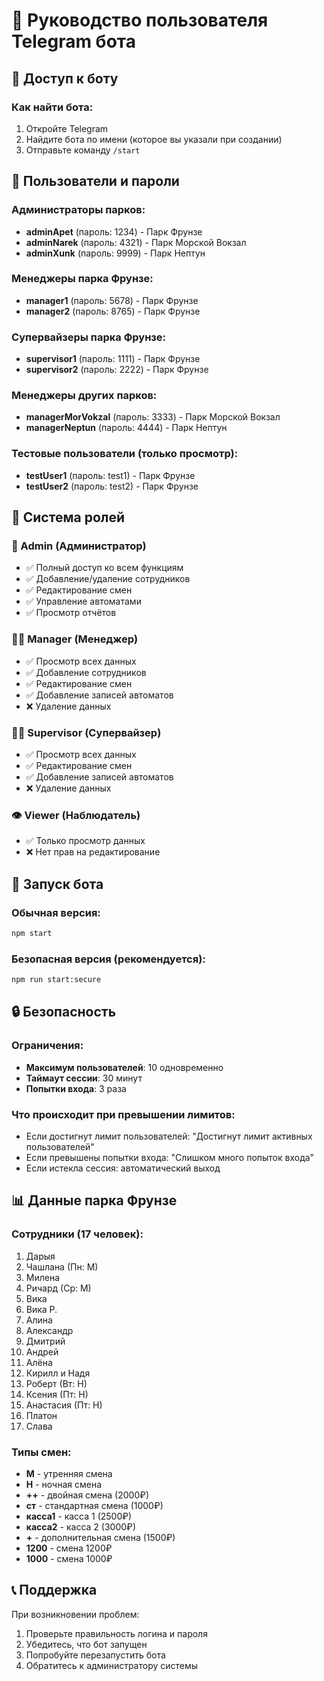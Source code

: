 # 📱 Руководство пользователя Telegram бота

## 🔐 Доступ к боту

### Как найти бота:
1. Откройте Telegram
2. Найдите бота по имени (которое вы указали при создании)
3. Отправьте команду `/start`

## 👥 Пользователи и пароли

### Администраторы парков:
- **adminApet** (пароль: 1234) - Парк Фрунзе
- **adminNarek** (пароль: 4321) - Парк Морской Вокзал  
- **adminXunk** (пароль: 9999) - Парк Нептун

### Менеджеры парка Фрунзе:
- **manager1** (пароль: 5678) - Парк Фрунзе
- **manager2** (пароль: 8765) - Парк Фрунзе

### Супервайзеры парка Фрунзе:
- **supervisor1** (пароль: 1111) - Парк Фрунзе
- **supervisor2** (пароль: 2222) - Парк Фрунзе

### Менеджеры других парков:
- **managerMorVokzal** (пароль: 3333) - Парк Морской Вокзал
- **managerNeptun** (пароль: 4444) - Парк Нептун

### Тестовые пользователи (только просмотр):
- **testUser1** (пароль: test1) - Парк Фрунзе
- **testUser2** (пароль: test2) - Парк Фрунзе

## 🔐 Система ролей

### 👑 Admin (Администратор)
- ✅ Полный доступ ко всем функциям
- ✅ Добавление/удаление сотрудников
- ✅ Редактирование смен
- ✅ Управление автоматами
- ✅ Просмотр отчётов

### 👨‍💼 Manager (Менеджер)
- ✅ Просмотр всех данных
- ✅ Добавление сотрудников
- ✅ Редактирование смен
- ✅ Добавление записей автоматов
- ❌ Удаление данных

### 👨‍💻 Supervisor (Супервайзер)
- ✅ Просмотр всех данных
- ✅ Редактирование смен
- ✅ Добавление записей автоматов
- ❌ Удаление данных

### 👁️ Viewer (Наблюдатель)
- ✅ Только просмотр данных
- ❌ Нет прав на редактирование

## 🚀 Запуск бота

### Обычная версия:
```bash
npm start
```

### Безопасная версия (рекомендуется):
```bash
npm run start:secure
```

## 🔒 Безопасность

### Ограничения:
- **Максимум пользователей**: 10 одновременно
- **Таймаут сессии**: 30 минут
- **Попытки входа**: 3 раза

### Что происходит при превышении лимитов:
- Если достигнут лимит пользователей: "Достигнут лимит активных пользователей"
- Если превышены попытки входа: "Слишком много попыток входа"
- Если истекла сессия: автоматический выход

## 📊 Данные парка Фрунзе

### Сотрудники (17 человек):
1. Дарыя
2. Чашлана (Пн: М)
3. Милена
4. Ричард (Ср: М)
5. Вика
6. Вика Р.
7. Алина
8. Александр
9. Дмитрий
10. Андрей
11. Алёна
12. Кирилл и Надя
13. Роберт (Вт: Н)
14. Ксения (Пт: Н)
15. Анастасия (Пт: Н)
16. Платон
17. Слава

### Типы смен:
- **М** - утренняя смена
- **Н** - ночная смена
- **++** - двойная смена (2000₽)
- **ст** - стандартная смена (1000₽)
- **касса1** - касса 1 (2500₽)
- **касса2** - касса 2 (3000₽)
- **+** - дополнительная смена (1500₽)
- **1200** - смена 1200₽
- **1000** - смена 1000₽

## 📞 Поддержка

При возникновении проблем:
1. Проверьте правильность логина и пароля
2. Убедитесь, что бот запущен
3. Попробуйте перезапустить бота
4. Обратитесь к администратору системы 